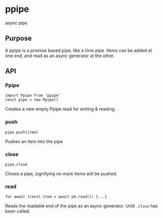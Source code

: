 # ppipe
async pipe

## Purpose

A ppipe is a promise based pipe, like a Unix pipe. Items can be added at one end, and read as an async generator at the other.

## API

### Ppipe
```
import Ppipe from 'ppipe'
const pipe = new Ppipe()
```

Creates a new empty Ppipe read for writing & reading.

### push
`pipe.push(item)`

Pushes an item into the pipe

### close
`pipe.close`

Closes a pipe, signifying no more items will be pushed.

### read
`for await (const item = await pb.read()) {...}`

Reads the readable end of the pipe as an async generator. Until `.close` has been called.
